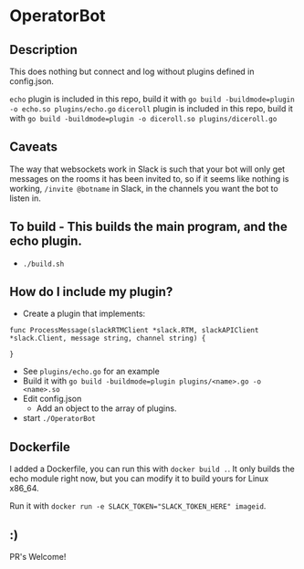 # OperatorBot

## Description
This does nothing but connect and log without plugins defined in config.json.

`echo` plugin is included in this repo, build it with `go build -buildmode=plugin -o echo.so plugins/echo.go`
`diceroll` plugin is included in this repo, build it with `go build -buildmode=plugin -o diceroll.so plugins/diceroll.go`


## Caveats
The way that websockets work in Slack is such that your bot will only get
messages on the rooms it has been invited to, so if it seems like nothing is
working, `/invite @botname` in Slack, in the channels you want the bot to listen
in.


## To build - This builds the main program, and the echo plugin.
* `./build.sh` 

## How do I include my plugin?
* Create a plugin that implements:
```golang
func ProcessMessage(slackRTMClient *slack.RTM, slackAPIClient *slack.Client, message string, channel string) {

}
```
  * See `plugins/echo.go` for an example
* Build it with `go build -buildmode=plugin plugins/<name>.go -o <name>.so`
* Edit config.json
  * Add an object to the array of plugins. 
* start `./OperatorBot`

## Dockerfile
I added a Dockerfile, you can run this with `docker build .`.  It only builds
the echo module right now, but you can modify it to build yours for Linux
x86_64.

Run it with `docker run -e SLACK_TOKEN="SLACK_TOKEN_HERE" imageid`.

## :)
PR's Welcome!
